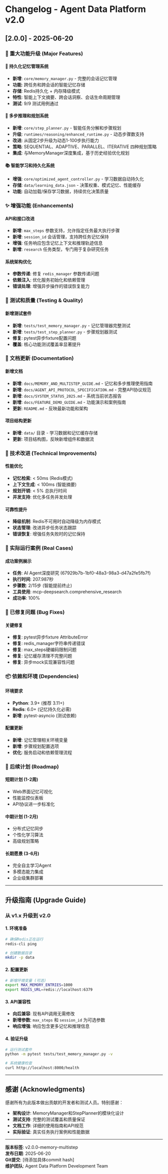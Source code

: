 # Changelog - Agent Data Platform v2.0

## [2.0.0] - 2025-06-20

### 🚀 重大功能升级 (Major Features)

#### 🧠 持久化记忆管理系统
- **新增**: `core/memory_manager.py` - 完整的会话记忆管理
- **功能**: 跨任务和跨会话的智能记忆存储
- **存储**: Redis持久化 + 内存降级模式
- **特性**: 智能上下文摘要、跨会话洞察、会话生命周期管理
- **测试**: 9/9 测试用例通过

#### 🔄 多步推理和规划系统  
- **新增**: `core/step_planner.py` - 智能任务分解和步骤规划
- **升级**: `runtimes/reasoning/enhanced_runtime.py` - 动态步骤数支持
- **改进**: 从固定2步升级为动态1-100步执行能力
- **策略**: SEQUENTIAL、ADAPTIVE、PARALLEL、ITERATIVE 四种规划策略
- **集成**: 与MemoryManager深度集成，基于历史经验优化规划

#### 📚 智能学习和持久化系统
- **增强**: `core/optimized_agent_controller.py` - 学习数据自动持久化
- **存储**: `data/learning_data.json` - 决策权重、模式记忆、性能缓存
- **功能**: 自动加载/保存学习数据，持续优化决策质量

### ✨ 增强功能 (Enhancements)

#### API和接口改进
- **新增**: `max_steps` 参数支持，允许指定任务最大执行步骤
- **新增**: `session_id` 会话管理，支持跨任务记忆保持
- **增强**: 任务响应包含记忆上下文和推理轨迹信息
- **新增**: `research` 任务类型，专门用于复杂研究任务

#### 系统架构优化
- **参数传递**: 修复 `redis_manager` 参数传递问题
- **依赖注入**: 优化服务初始化和依赖管理
- **错误处理**: 增强异步操作的错误恢复能力

### 🧪 测试和质量 (Testing & Quality)

#### 新增测试套件
- **新增**: `tests/test_memory_manager.py` - 记忆管理器完整测试
- **新增**: `tests/test_step_planner.py` - 步骤规划器测试
- **修复**: pytest异步fixture配置问题
- **覆盖**: 核心功能测试覆盖率显著提升

### 📖 文档更新 (Documentation)

#### 新增文档
- **新增**: `docs/MEMORY_AND_MULTISTEP_GUIDE.md` - 记忆和多步推理使用指南
- **新增**: `docs/AGENT_API_PROTOCOL_SPECIFICATION.md` - 完整API协议规范
- **新增**: `docs/SYSTEM_STATUS_2025.md` - 系统当前状态报告
- **新增**: `docs/FEATURE_DEMO_GUIDE.md` - 功能演示和案例指南
- **更新**: `README.md` - 反映最新功能和架构

#### 项目结构更新
- **新增**: `data/` 目录 - 学习数据和记忆缓存存储
- **更新**: 项目结构图，反映新增组件和数据流

### 🔧 技术改进 (Technical Improvements)

#### 性能优化
- **记忆检索**: < 50ms (Redis模式)
- **上下文生成**: < 100ms (智能摘要)
- **规划开销**: < 5% 总执行时间
- **并发支持**: 优化多任务并发处理

#### 可靠性提升
- **降级机制**: Redis不可用时自动降级为内存模式
- **状态管理**: 改进异步任务状态跟踪
- **错误恢复**: 增强任务失败时的记忆保持

### 🌟 实际运行案例 (Real Cases)

#### 成功案例展示
- **任务**: AI Agent深度研究 (67929b7b-1bf0-48a3-98a3-d47a2fe5fb7f)
- **执行时间**: 207.987秒
- **步骤数**: 2/15步 (智能提前终止)
- **工具使用**: mcp-deepsearch.comprehensive_research
- **成功率**: 100%

### 🚨 已修复问题 (Bug Fixes)

#### 关键修复
- **修复**: pytest异步fixture AttributeError
- **修复**: redis_manager字符串传递错误 
- **修复**: max_steps硬编码限制问题
- **修复**: 记忆缓存清理不完整问题
- **修复**: 异步mock实现兼容性问题

### 📦 依赖和环境 (Dependencies)

#### 环境要求
- **Python**: 3.9+ (推荐 3.11+)
- **Redis**: 6.0+ (记忆持久化必需)
- **新增**: pytest-asyncio (测试依赖)

#### 配置更新
- **新增**: 记忆管理相关环境变量
- **新增**: 步骤规划配置选项
- **优化**: 服务启动和依赖管理流程

### 🔮 后续计划 (Roadmap)

#### 短期计划 (1-2周)
- Web界面记忆可视化
- 性能监控仪表板
- API协议进一步标准化

#### 中期计划 (1-2月)  
- 分布式记忆同步
- 个性化学习算法
- 高级规划策略

#### 长期愿景 (3-6月)
- 完全自主学习Agent
- 多模态能力集成
- 企业级集群部署

---

## 升级指南 (Upgrade Guide)

### 从 v1.x 升级到 v2.0

#### 1. 环境准备
```bash
# 确保Redis正在运行
redis-cli ping

# 创建数据目录
mkdir -p data
```

#### 2. 配置更新
```bash
# 新增环境变量 (可选)
export MAX_MEMORY_ENTRIES=1000
export REDIS_URL=redis://localhost:6379
```

#### 3. API兼容性
- **向后兼容**: 现有API调用无需修改
- **新增参数**: `max_steps` 和 `session_id` 为可选参数
- **响应增强**: 响应包含更多记忆和推理信息

#### 4. 验证升级
```bash
# 运行测试套件
python -m pytest tests/test_memory_manager.py -v

# 系统健康检查
curl http://localhost:8000/health
```

---

## 感谢 (Acknowledgments)

感谢所有为此版本做出贡献的开发者和测试人员。特别感谢：

- **架构设计**: MemoryManager和StepPlanner的模块化设计
- **测试支持**: 完整的测试覆盖和质量保证
- **文档工作**: 详细的使用指南和API规范
- **实际验证**: 真实任务执行案例和性能数据

---

**版本标签**: v2.0.0-memory-multistep  
**发布日期**: 2025-06-20  
**Git提交**: [待添加具体commit hash]  
**维护团队**: Agent Data Platform Development Team